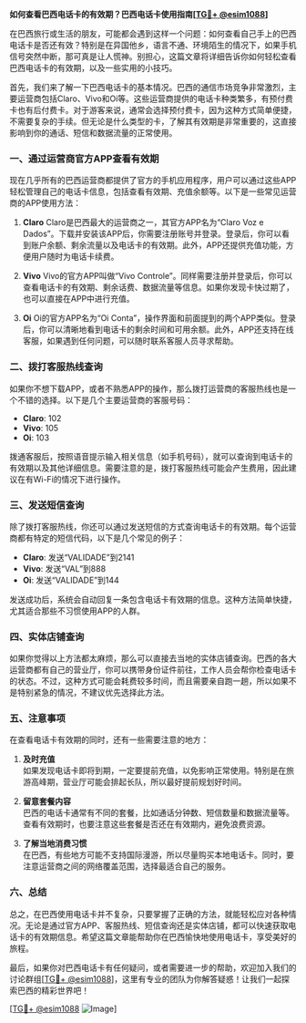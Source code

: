 **如何查看巴西电话卡的有效期？巴西电话卡使用指南[[TG💪+ @esim1088](https://t.me/s/esim1088)]**

在巴西旅行或生活的朋友，可能都会遇到这样一个问题：如何查看自己手上的巴西电话卡是否还有效？特别是在异国他乡，语言不通、环境陌生的情况下，如果手机信号突然中断，那可真是让人慌神。别担心，这篇文章将详细告诉你如何轻松查看巴西电话卡的有效期，以及一些实用的小技巧。

首先，我们来了解一下巴西电话卡的基本情况。巴西的通信市场竞争非常激烈，主要运营商包括Claro、Vivo和Oi等。这些运营商提供的电话卡种类繁多，有预付费卡也有后付费卡。对于游客来说，通常会选择预付费卡，因为这种方式简单便捷，不需要复杂的手续。但无论是什么类型的卡，了解其有效期是非常重要的，这直接影响到你的通话、短信和数据流量的正常使用。

### **一、通过运营商官方APP查看有效期**

现在几乎所有的巴西运营商都提供了官方的手机应用程序，用户可以通过这些APP轻松管理自己的电话卡信息，包括查看有效期、充值余额等。以下是一些常见运营商的APP使用方法：

1. **Claro**
   Claro是巴西最大的运营商之一，其官方APP名为“Claro Voz e Dados”。下载并安装该APP后，你需要注册账号并登录。登录后，你可以看到账户余额、剩余流量以及电话卡的有效期。此外，APP还提供充值功能，方便用户随时为电话卡续费。

2. **Vivo**
   Vivo的官方APP叫做“Vivo Controle”。同样需要注册并登录后，你可以查看电话卡的有效期、剩余话费、数据流量等信息。如果你发现卡快过期了，也可以直接在APP中进行充值。

3. **Oi**
   Oi的官方APP名为“Oi Conta”，操作界面和前面提到的两个APP类似。登录后，你可以清晰地看到电话卡的剩余时间和可用余额。此外，APP还支持在线客服，如果遇到任何问题，可以随时联系客服人员寻求帮助。

### **二、拨打客服热线查询**

如果你不想下载APP，或者不熟悉APP的操作，那么拨打运营商的客服热线也是一个不错的选择。以下是几个主要运营商的客服号码：

- **Claro**: 102
- **Vivo**: 105
- **Oi**: 103

拨通客服后，按照语音提示输入相关信息（如手机号码），就可以查询到电话卡的有效期以及其他详细信息。需要注意的是，拨打客服热线可能会产生费用，因此建议在有Wi-Fi的情况下进行操作。

### **三、发送短信查询**

除了拨打客服热线，你还可以通过发送短信的方式查询电话卡的有效期。每个运营商都有特定的短信代码，以下是几个常见的例子：

- **Claro**: 发送“VALIDADE”到2141
- **Vivo**: 发送“VAL”到888
- **Oi**: 发送“VALIDADE”到144

发送成功后，系统会自动回复一条包含电话卡有效期的信息。这种方法简单快捷，尤其适合那些不习惯使用APP的人群。

### **四、实体店铺查询**

如果你觉得以上方法都太麻烦，那么可以直接去当地的实体店铺查询。巴西的各大运营商都有自己的营业厅，你可以携带身份证件前往，工作人员会帮你检查电话卡的状态。不过，这种方式可能会耗费较多时间，而且需要亲自跑一趟，所以如果不是特别紧急的情况，不建议优先选择此方法。

### **五、注意事项**

在查看电话卡有效期的同时，还有一些需要注意的地方：

1. **及时充值**  
   如果发现电话卡即将到期，一定要提前充值，以免影响正常使用。特别是在旅游高峰期，营业厅可能会排起长队，所以最好提前规划好时间。

2. **留意套餐内容**  
   巴西的电话卡通常有不同的套餐，比如通话分钟数、短信数量和数据流量等。查看有效期时，也要注意这些套餐是否还在有效期内，避免浪费资源。

3. **了解当地消费习惯**  
   在巴西，有些地方可能不支持国际漫游，所以尽量购买本地电话卡。同时，要注意运营商之间的网络覆盖范围，选择最适合自己的服务。

### **六、总结**

总之，在巴西使用电话卡并不复杂，只要掌握了正确的方法，就能轻松应对各种情况。无论是通过官方APP、客服热线、短信查询还是实体店铺，都可以快速获取电话卡的有效期信息。希望这篇文章能帮助你在巴西愉快地使用电话卡，享受美好的旅程。

最后，如果你对巴西电话卡有任何疑问，或者需要进一步的帮助，欢迎加入我们的讨论群组[[TG💪+ @esim1088](https://t.me/s/esim1088)]，这里有专业的团队为你解答疑惑！让我们一起探索巴西的精彩世界吧！

[[TG💪+ @esim1088](https://t.me/s/esim1088) ![Image](https://i.postimg.cc/4NQfJmqS/Snipaste-2025-05-13-00-14-12.png)]